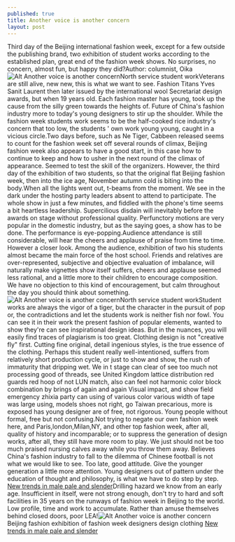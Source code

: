 ```yaml
---
published: true
title: Another voice is another concern
layout: post
---
```

Third day of the Beijing international fashion week, except for a few outside the publishing brand, two exhibition of student works according to the established plan, great end of the fashion week shows. No surprises, no concern, almost fun, but happy they did?Author: columnist, Oika![Alt Another voice is another concern](https://c2.staticflickr.com/6/5792/23700920062_d068b5969b.jpg)North service student workVeterans are still alive, new new, this is what we want to see. Fashion Titans Yves Sanit Laurent then later issued by the international wool Secretariat design awards, but when 19 years old. Each fashion master has young, took up the cause from the silly green towards the heights of. Future of China\'s fashion industry more to today\'s young designers to stir up the shoulder. While the fashion week students work seems to be the half-cooked rice industry\'s concern that too low, the students \' own work young young, caught in a vicious circle.Two days before, such as Ne Tiger, Cabbeen released seems to count for the fashion week set off several rounds of climax, Beijing fashion week also appears to have a good start, in this case how to continue to keep and how to usher in the next round of the climax of appearance. Seemed to test the skill of the organizers. However, the third day of the exhibition of two students, so that the original flat Beijing fashion week, then into the ice age, November autumn cold is biting into the body.When all the lights went out, t-beams from the moment. We see in the dark under the hosting party leaders absent to attend to participate. The whole show in just a few minutes, and fiddled with the phone\'s time seems a bit heartless leadership. Supercilious disdain will inevitably before the awards on stage without professional quality. Perfunctory motions are very popular in the domestic industry, but as the saying goes, a show has to be done. The performance is eye-popping.Audience attendance is still considerable, will hear the cheers and applause of praise from time to time. However a closer look. Among the audience, exhibition of two his students almost became the main force of the host school. Friends and relatives are over-represented, subjective and objective evaluation of imbalance, will naturally make vignettes show itself suffers, cheers and applause seemed less rational, and a little more to their children to encourage composition. We have no objection to this kind of encouragement, but calm throughout the day you should think about something.![Alt Another voice is another concern](https://c1.staticflickr.com/1/668/23783252986_9a9cc8294e.jpg)North service student workStudent works are always the vigor of a tiger, but the character in the pursuit of pop or, the contradictions and let the students work is neither fish nor fowl. You can see it in their work the present fashion of popular elements, wanted to show they\'re can see inspirational design ideas. But in the nuances, you will easily find traces of plagiarism is too great. Clothing design is not \"creative fly\" first. Cutting fine original, detail ingenious styles, is the true essence of the clothing. Perhaps this student really well-intentioned, suffers from relatively short production cycle, or just to show and show, the rush of immaturity that dripping wet. We in t stage can clear of see too much not processing good of threads, see United Kingdom lattice distribution red guards red hoop of not LUN match, also can feel not harmonic color block combination by brings of again and again Visual impact, and show field emergency zhixia party can using of various color various width of tape was large using, models shoes not right, go Taiwan precarious, more is exposed has young designer are of free, not rigorous. Young people without formal, free but not confusing.Not trying to negate our own fashion week here, and Paris,london,Milan,NY, and other top fashion week, after all, quality of history and incomparable; or to suppress the generation of design works, after all, they still have more room to play. We just should not be too much praised nursing calves away while you throw them away. Believes China\'s fashion industry to fall to the dilemma of Chinese football is not what we would like to see. Too late, good attitude. Give the younger generation a little more attention. Young designers out of pattern under the education of thought and philosophy, is what we have to do step by step. [New trends in male pale and slender](http://www.focalstyle.com/2015/12/17/new-trends-in-male-pale-and-slender/)Drilling hazard we know from an early age. Insufficient in itself, were not strong enough, don\'t try to hard and soft facilities in 35 years on the runways of fashion week in Beijing to the world. Low profile, time and work to accumulate. Rather than amuse themselves behind closed doors, poor LEA!![Alt Another voice is another concern](https://c1.staticflickr.com/1/615/23700931962_6d12962b95_z.jpg)Beijing fashion exhibition of fashion week designers design clothing [New trends in male pale and slender](http://www.focalstyle.com/2015/12/17/new-trends-in-male-pale-and-slender/)